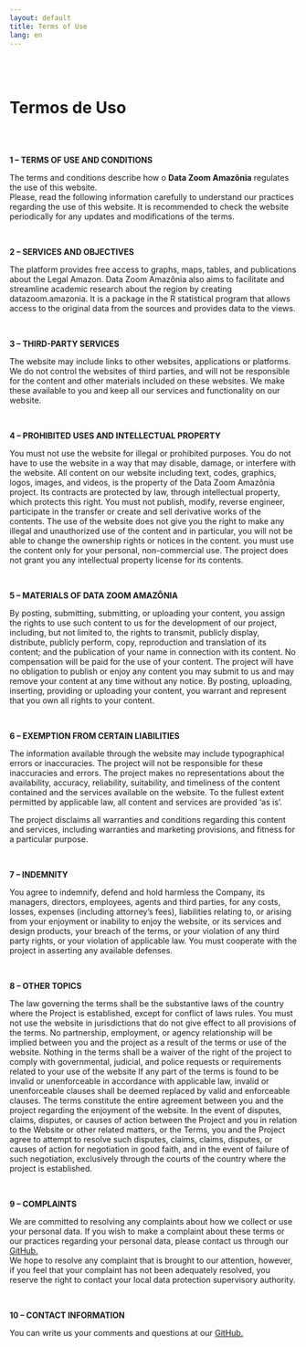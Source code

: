 ```yaml
---
layout: default
title: Terms of Use
lang: en
---
```

<br>
<br>
<h1 class="title-about">Termos de Uso</h1>
<br>


<div class="texto_livre">
<br><p><strong>1 – TERMS OF USE AND CONDITIONS</strong></p>



<p>The terms and conditions describe how o <strong>Data Zoom Amazônia</strong> regulates the use of this website.<br>Please, read the following information carefully to understand our practices regarding the use of this website. It is recommended to check the website periodically for any updates and modifications of the terms.</p>



<br><p><strong>2 – SERVICES AND OBJECTIVES</strong></p>



<p>The platform provides free access to graphs, maps, tables, and publications about the Legal Amazon. Data Zoom Amazônia also aims to facilitate and streamline academic research about the region by creating datazoom.amazonia. It is a package in the R statistical program that allows access to the original data from the sources and provides data to the views.</p>



<br><p><strong>3 – THIRD-PARTY SERVICES</strong></p>



<p>The website may include links to other websites, applications or platforms. We do not control the websites of third parties, and will not be responsible for the content and other materials included on these websites. We make these available to you and keep all our services and functionality on our website.</p>



<br><p><strong>4 – PROHIBITED USES AND INTELLECTUAL PROPERTY</strong></p>



<p>You must not use the website for illegal or prohibited purposes. You do not have to use the website in a way that may disable, damage, or interfere with the website.
All content on our website including text, codes, graphics, logos, images, and videos, is the property of the Data Zoom Amazônia project. Its contracts are protected by law, through intellectual property, which protects this right. You must not publish, modify, reverse engineer, participate in the transfer or create and sell derivative works of the contents.
The use of the website does not give you the right to make any illegal and unauthorized use of the content and in particular, you will not be able to change the ownership rights or notices in the content. you must use the content only for your personal, non-commercial use. The project does not grant you any intellectual property license for its contents.</p>



<br><p><strong>5 – MATERIALS OF DATA ZOOM AMAZÔNIA</strong></p>



<p>By posting, submitting, submitting, or uploading your content, you assign the rights to use such content to us for the development of our project, including, but not limited to, the rights to transmit, publicly display, distribute, publicly perform, copy, reproduction and translation of its content; and the publication of your name in connection with its content.
No compensation will be paid for the use of your content. The project will have no obligation to publish or enjoy any content you may submit to us and may remove your content at any time without any notice. By posting, uploading, inserting, providing or uploading your content, you warrant and represent that you own all rights to your content.</p>



<br><p><strong>6 – EXEMPTION FROM CERTAIN LIABILITIES</strong></p>



<p>The information available through the website may include typographical errors or inaccuracies. The project will not be responsible for these inaccuracies and errors. The project makes no representations about the availability, accuracy, reliability, suitability, and timeliness of the content contained and the services available on the website. To the fullest extent permitted by applicable law, all content and services are provided ‘as is’.

The project disclaims all warranties and conditions regarding this content and services, including warranties and marketing provisions, and fitness for a particular purpose.</p>



<br><p><strong>7 – INDEMNITY</strong></p>



<p>You agree to indemnify, defend and hold harmless the Company, its managers, directors, employees, agents and third parties, for any costs, losses, expenses (including attorney’s fees), liabilities relating to, or arising from your enjoyment or inability to enjoy the website, or its services and design products, your breach of the terms, or your violation of any third party rights, or your violation of applicable law. You must cooperate with the project in asserting any available defenses.</p>



<br><p><strong>8 – OTHER TOPICS</strong></p>



<p>The law governing the terms shall be the substantive laws of the country where the Project is established, except for conflict of laws rules. You must not use the website in jurisdictions that do not give effect to all provisions of the terms.
No partnership, employment, or agency relationship will be implied between you and the project as a result of the terms or use of the website. Nothing in the terms shall be a waiver of the right of the project to comply with governmental, judicial, and police requests or requirements related to your use of the website
If any part of the terms is found to be invalid or unenforceable in accordance with applicable law, invalid or unenforceable clauses shall be deemed replaced by valid and enforceable clauses. The terms constitute the entire agreement between you and the project regarding the enjoyment of the website. In the event of disputes, claims, disputes, or causes of action between the Project and you in relation to the Website or other related matters, or the Terms, you and the Project agree to attempt to resolve such disputes, claims, claims, disputes, or causes of action for negotiation in good faith, and in the event of failure of such negotiation, exclusively through the courts of the country where the project is established.</p>



<br><p><strong> 9 – COMPLAINTS</strong></p>





<p>We are committed to resolving any complaints about how we collect or use your personal data. If you wish to make a complaint about these terms or our practices regarding your personal data, please contact us through our <a href="https://github.com/datazoompuc/datazoom.amazonia/issues" data-type="URL" data-id="https://github.com/datazoompuc/datazoom.amazonia/issues" target="_blank" rel="noreferrer noopener">GitHub.</a><br>We hope to resolve any complaint that is brought to our attention, however, if you feel that your complaint has not been adequately resolved, you reserve the right to contact your local data protection supervisory authority.</p>



<br><p><strong>10 – CONTACT INFORMATION</strong></p>



<p>You can write us your comments and questions at our <a rel="noreferrer noopener" href="https://github.com/datazoompuc/datazoom.amazonia/issues" data-type="URL" data-id="https://github.com/datazoompuc/datazoom.amazonia/issues" target="_blank">GitHub.</a></p>

</div>

<p></p>

<br><br>
